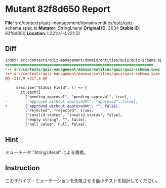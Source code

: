 # Mutant 82f8d650 Report

**File**: src/contexts/quiz-management/domain/entities/quiz/quiz-schema.spec.ts
**Mutator**: StringLiteral
**Original ID**: 3034
**Stable ID**: 82f8d650
**Location**: L221:41–L221:51

## Diff

```diff
Index: src/contexts/quiz-management/domain/entities/quiz/quiz-schema.spec.ts
===================================================================
--- src/contexts/quiz-management/domain/entities/quiz/quiz-schema.spec.ts	original
+++ src/contexts/quiz-management/domain/entities/quiz/quiz-schema.spec.ts	mutated #3034
@@ -217,9 +217,9 @@
 
     describe("Status Field", () => {
       it.each([
         ["pending_approval", "pending_approval", true],
-        ["approved without approvedAt", "approved", false],
+        ["approved without approvedAt", "", false],
         ["rejected", "rejected", true],
         ["invalid status", "invalid_status", false],
         ["empty string", "", false],
         ["null value", null, false],
```

## Hint

ミューテータ "StringLiteral" による置換。

## Instruction

このサバイブ・ミューテーションを失敗させる最小テストを設計してください。
